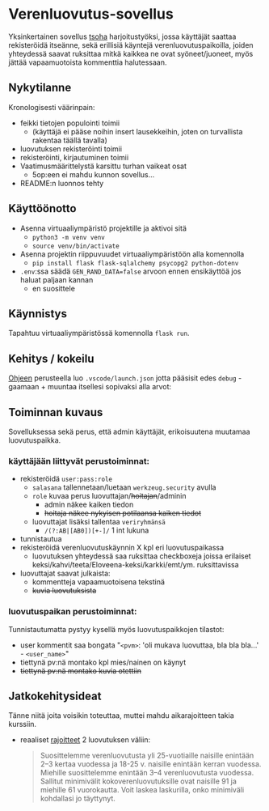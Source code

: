 # Verenluovutus-sovellus

Yksinkertainen sovellus [tsoha](https://hy-tsoha.github.io/materiaali/) harjoitustyöksi, jossa käyttäjät saattaa rekisteröidä itseänne, sekä erillisiä käyntejä verenluovutuspaikoilla, joiden yhteydessä saavat ruksittaa mitkä kaikkea ne ovat syöneet/juoneet, myös jättää vapaamuotoista kommenttia halutessaan.

## Nykytilanne

Kronologisesti väärinpain:

- feikki tietojen populointi toimii
    - (käyttäjä ei pääse noihin insert lausekkeihin, joten on turvallista rakentaa täällä tavalla)
- luovutuksen rekisteröinti toimii
- rekisteröinti, kirjautuminen toimii
- Vaatimusmäärittelystä karsittu turhan vaikeat osat
    - 5op:een ei mahdu kunnon sovellus...
- README:n luonnos tehty

## Käyttöönotto

- Asenna virtuaaliympäristö projektille ja aktivoi sitä
    - `python3 -m venv venv`
    - `source venv/bin/activate`
- Asenna projektin riippuvuudet virtuaaliympäristöön alla komennolla
    - `pip install flask flask-sqlalchemy psycopg2 python-dotenv`
- `.env`:ssa säädä `GEN_RAND_DATA=false` arvoon ennen ensikäyttöä jos haluat paljaan kannan
    - en suosittele

## Käynnistys

Tapahtuu virtuaaliympäristössä komennolla `flask run`.

## Kehitys / kokeilu

[Ohjeen](https://code.visualstudio.com/docs/python/tutorial-flask) perusteella luo `.vscode/launch.json` jotta pääsisit edes `debug` -gaamaan + muuntaa itsellesi sopivaksi alla arvot:

## Toiminnan kuvaus

Sovelluksessa sekä perus, että admin käyttäjät, erikoisuutena muutamaa luovutuspaikka.

### käyttäjään liittyvät perustoiminnat:

- rekisteröidä `user:pass:role`
    - `salasana` tallennetaan/luetaan `werkzeug.security` avulla
    - `role` kuvaa perus luovuttajan/~~hoitajan~~/adminin
        - admin näkee kaiken tiedon
        - ~~hoitaja näkee nykyisen potilaansa kaiken tiedot~~
    - luovuttajat lisäksi tallentaa `veriryhmänsä`
        - `/(?:AB|[AB0])[+-]/` 1 int lukuna
- tunnistautua
- rekisteröidä verenluovutuskäynnin X kpl eri luovutuspaikassa
    - luovutuksen yhteydessä saa ruksittaa checkboxeja joissa erilaiset keksi/kahvi/teeta/Eloveena-keksi/karkki/emt/ym. ruksittavissa
- luovuttajat saavat julkaista:
    - kommentteja vapaamuotoisena tekstinä
    - ~~kuvia luovutuksista~~

### luovutuspaikan perustoiminnat:

Tunnistautumatta pystyy kysellä myös luovutuspaikkojen tilastot:

- user kommentit saa bongata "`<pvm>`: 'oli mukava luovuttaa, bla bla bla...' - `<user_name>`"
- tiettynä pv:nä montako kpl mies/nainen on käynyt
- ~~tiettynä pv:nä montako kuvia otettiin~~

## Jatkokehitysideat

Tänne niitä joita voisikin toteuttaa, muttei mahdu aikarajoitteen takia kurssiin.

- reaaliset [rajoitteet](https://www.veripalvelu.fi/verenluovutus/luovutusedellytykset/) 2 luovutuksen väliin:
    > Suosittelemme verenluovutusta yli 25-vuotiaille naisille enintään 2–3 kertaa vuodessa ja 18-25 v. naisille enintään kerran vuodessa. Miehille suosittelemme enintään 3–4 verenluovutusta vuodessa. Sallitut minimivälit kokoverenluovutuksille ovat naisille 91 ja miehille 61 vuorokautta. Voit laskea laskurilla​, onko minimiväli kohdallasi jo täyttynyt.
